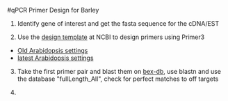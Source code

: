 #qPCR Primer Design for Barley

1. Identify gene of interest and get the fasta sequence for the cDNA/EST

2. Use the [design template](http://www.ncbi.nlm.nih.gov/tools/primer-blast/index.cgi?LINK_LOC=bookmark&OVERLAP_5END=7&OVERLAP_3END=4&PRIMER_PRODUCT_MIN=80&PRIMER_PRODUCT_MAX=160&PRIMER_NUM_RETURN=10&PRIMER_MIN_TM=60&PRIMER_OPT_TM=64&PRIMER_MAX_TM=68&PRIMER_MAX_DIFF_TM=2&PRIMER_ON_SPLICE_SITE=0&SEARCHMODE=0&SPLICE_SITE_OVERLAP_5END=7&SPLICE_SITE_OVERLAP_3END=4&SPAN_INTRON=off&MIN_INTRON_SIZE=50&MAX_INTRON_SIZE=1000000&SEARCH_SPECIFIC_PRIMER=off&EXCLUDE_ENV=off&EXCLUDE_XM=off&TH_OLOGO_ALIGNMENT=off&TH_TEMPLATE_ALIGNMENT=off&ORGANISM=Arabidopsis%20thaliana%20%28taxid%3A3702%29&PRIMER_SPECIFICITY_DATABASE=refseq_rna&TOTAL_PRIMER_SPECIFICITY_MISMATCH=1&PRIMER_3END_SPECIFICITY_MISMATCH=1&MISMATCH_REGION_LENGTH=5&TOTAL_MISMATCH_IGNORE=6&PRODUCT_SIZE_DEVIATION=1000&ALLOW_TRANSCRIPT_VARIANTS=on&HITSIZE=50000&EVALUE=30000&WORD_SIZE=7&MAX_CANDIDATE_PRIMER=500&PRIMER_MIN_SIZE=18&PRIMER_OPT_SIZE=22&PRIMER_MAX_SIZE=25&PRIMER_MIN_GC=45&PRIMER_MAX_GC=60&GC_CLAMP=2&NUM_TARGETS_WITH_PRIMERS=1000&NUM_TARGETS=20&MAX_TARGET_PER_TEMPLATE=100&POLYX=5&SELF_ANY=8.00&SELF_END=3.00&PRIMER_MAX_END_STABILITY=9&PRIMER_MAX_END_GC=5&PRIMER_MAX_TEMPLATE_MISPRIMING_TH=40.00&PRIMER_PAIR_MAX_TEMPLATE_MISPRIMING_TH=70.00&PRIMER_MAX_SELF_ANY_TH=45.0&PRIMER_MAX_SELF_END_TH=35.0&PRIMER_PAIR_MAX_COMPL_ANY_TH=45.0&PRIMER_PAIR_MAX_COMPL_END_TH=35.0&PRIMER_MAX_HAIRPIN_TH=24.0&PRIMER_MAX_TEMPLATE_MISPRIMING=12.00&PRIMER_PAIR_MAX_TEMPLATE_MISPRIMING=24.00&PRIMER_PAIR_MAX_COMPL_ANY=8.00&PRIMER_PAIR_MAX_COMPL_END=3.00&PRIMER_MISPRIMING_LIBRARY=AUTO&NO_SNP=off&LOW_COMPLEXITY_FILTER=on&MONO_CATIONS=105.7&DIVA_CATIONS=3.5&CON_ANEAL_OLIGO=50.0&CON_DNTPS=0.6&SALT_FORMULAR=1&TM_METHOD=1&PRIMER_INTERNAL_OLIGO_MIN_SIZE=18&PRIMER_INTERNAL_OLIGO_OPT_SIZE=20&PRIMER_INTERNAL_OLIGO_MAX_SIZE=27&PRIMER_INTERNAL_OLIGO_MIN_TM=57.0&PRIMER_INTERNAL_OLIGO_OPT_TM=60.0&PRIMER_INTERNAL_OLIGO_MAX_TM=63.0&PRIMER_INTERNAL_OLIGO_MAX_GC=80.0&PRIMER_INTERNAL_OLIGO_OPT_GC_PERCENT=50&PRIMER_INTERNAL_OLIGO_MIN_GC=20.0&PICK_HYB_PROBE=off&NEWWIN=off&NEWWIN=off&SHOW_SVIEWER=true) at NCBI to design primers using Primer3
  * [Old Arabidopsis settings](http://www.ncbi.nlm.nih.gov/tools/primer-blast/index.cgi?LINK_LOC=bookmark&PRIMER_PRODUCT_MIN=80&PRIMER_PRODUCT_MAX=160&PRIMER_NUM_RETURN=10&PRIMER_MIN_TM=55&PRIMER_OPT_TM=60.0&PRIMER_MAX_TM=65&PRIMER_MAX_DIFF_TM=3&PRIMER_ON_SPLICE_SITE=1&SPLICE_SITE_OVERLAP_5END=7&SPLICE_SITE_OVERLAP_3END=4&SPAN_INTRON=off&MIN_INTRON_SIZE=10&MAX_INTRON_SIZE=1000000&SEARCH_SPECIFIC_PRIMER=on&ORGANISM=Arabidopsis%20thaliana%20%28taxid%3A3702%29&PRIMER_SPECIFICITY_DATABASE=refseq_rna&TOTAL_PRIMER_SPECIFICITY_MISMATCH=1&PRIMER_3END_SPECIFICITY_MISMATCH=1&MISMATCH_REGION_LENGTH=5&PRODUCT_SIZE_DEVIATION=1000&ALLOW_TRANSCRIPT_VARIANTS=on&HITSIZE=10000&EVALUE=10000&WORD_SIZE=7&MAX_CANDIDATE_PRIMER=50000&PRIMER_MIN_SIZE=18&PRIMER_OPT_SIZE=20&PRIMER_MAX_SIZE=23&PRIMER_MIN_GC=45&PRIMER_MAX_GC=60&GC_CLAMP=2&POLYX=5&SELF_ANY=8.00&SELF_END=1&PRIMER_MISPRIMING_LIBRARY=AUTO&NO_SNP=off&LOW_COMPLEXITY_FILTER=on&MONO_CATIONS=105.7&DIVA_CATIONS=0.0&CON_ANEAL_OLIGO=50.0&CON_DNTPS=0.0&SALT_FORMULAR=1&TM_METHOD=1&PRIMER_INTERNAL_OLIGO_MIN_SIZE=18&PRIMER_INTERNAL_OLIGO_OPT_SIZE=20&PRIMER_INTERNAL_OLIGO_MAX_SIZE=27&PRIMER_INTERNAL_OLIGO_MIN_TM=57.0&PRIMER_INTERNAL_OLIGO_OPT_TM=60.0&PRIMER_INTERNAL_OLIGO_MAX_TM=63.0&PRIMER_INTERNAL_OLIGO_MAX_GC=80.0&PRIMER_INTERNAL_OLIGO_OPT_GC_PERCENT=50&PRIMER_INTERNAL_OLIGO_MIN_GC=20.0&PICK_HYB_PROBE=off&NEWWIN=off&NEWWIN=off)
  * [latest Arabidopsis settings](http://www.ncbi.nlm.nih.gov/tools/primer-blast/index.cgi?LINK_LOC=bookmark&OVERLAP_5END=7&OVERLAP_3END=4&PRIMER_PRODUCT_MIN=80&PRIMER_PRODUCT_MAX=160&PRIMER_NUM_RETURN=10&PRIMER_MIN_TM=60&PRIMER_OPT_TM=64&PRIMER_MAX_TM=68&PRIMER_MAX_DIFF_TM=2&PRIMER_ON_SPLICE_SITE=1&SEARCHMODE=0&SPLICE_SITE_OVERLAP_5END=7&SPLICE_SITE_OVERLAP_3END=4&SPAN_INTRON=off&MIN_INTRON_SIZE=50&MAX_INTRON_SIZE=1000000&SEARCH_SPECIFIC_PRIMER=on&EXCLUDE_ENV=off&EXCLUDE_XM=off&TH_OLOGO_ALIGNMENT=off&TH_TEMPLATE_ALIGNMENT=off&ORGANISM=Arabidopsis%20thaliana%20%28taxid%3A3702%29&PRIMER_SPECIFICITY_DATABASE=refseq_rna&TOTAL_PRIMER_SPECIFICITY_MISMATCH=1&PRIMER_3END_SPECIFICITY_MISMATCH=1&MISMATCH_REGION_LENGTH=5&TOTAL_MISMATCH_IGNORE=6&PRODUCT_SIZE_DEVIATION=1000&ALLOW_TRANSCRIPT_VARIANTS=on&HITSIZE=50000&EVALUE=30000&WORD_SIZE=7&MAX_CANDIDATE_PRIMER=500&PRIMER_MIN_SIZE=18&PRIMER_OPT_SIZE=22&PRIMER_MAX_SIZE=25&PRIMER_MIN_GC=45&PRIMER_MAX_GC=60&GC_CLAMP=2&NUM_TARGETS_WITH_PRIMERS=1000&NUM_TARGETS=20&MAX_TARGET_PER_TEMPLATE=100&POLYX=5&SELF_ANY=8.00&SELF_END=3.00&PRIMER_MAX_END_STABILITY=9&PRIMER_MAX_END_GC=5&PRIMER_MAX_TEMPLATE_MISPRIMING_TH=40.00&PRIMER_PAIR_MAX_TEMPLATE_MISPRIMING_TH=70.00&PRIMER_MAX_SELF_ANY_TH=45.0&PRIMER_MAX_SELF_END_TH=35.0&PRIMER_PAIR_MAX_COMPL_ANY_TH=45.0&PRIMER_PAIR_MAX_COMPL_END_TH=35.0&PRIMER_MAX_HAIRPIN_TH=24.0&PRIMER_MAX_TEMPLATE_MISPRIMING=12.00&PRIMER_PAIR_MAX_TEMPLATE_MISPRIMING=24.00&PRIMER_PAIR_MAX_COMPL_ANY=8.00&PRIMER_PAIR_MAX_COMPL_END=3.00&PRIMER_MISPRIMING_LIBRARY=AUTO&NO_SNP=off&LOW_COMPLEXITY_FILTER=on&MONO_CATIONS=105.7&DIVA_CATIONS=3.5&CON_ANEAL_OLIGO=50.0&CON_DNTPS=0.6&SALT_FORMULAR=1&TM_METHOD=1&PRIMER_INTERNAL_OLIGO_MIN_SIZE=18&PRIMER_INTERNAL_OLIGO_OPT_SIZE=20&PRIMER_INTERNAL_OLIGO_MAX_SIZE=27&PRIMER_INTERNAL_OLIGO_MIN_TM=57.0&PRIMER_INTERNAL_OLIGO_OPT_TM=60.0&PRIMER_INTERNAL_OLIGO_MAX_TM=63.0&PRIMER_INTERNAL_OLIGO_MAX_GC=80.0&PRIMER_INTERNAL_OLIGO_OPT_GC_PERCENT=50&PRIMER_INTERNAL_OLIGO_MIN_GC=20.0&PICK_HYB_PROBE=off&NEWWIN=off&NEWWIN=off&SHOW_SVIEWER=true)
  
3. Take the first primer pair and blast them on [bex-db](http://barleyflc.dna.affrc.go.jp/bexdb/blast.html), use blastn and use the database "fullLength_All", check for perfect matches to off targets

4. 
